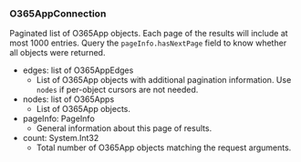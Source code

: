 ### O365AppConnection
Paginated list of O365App objects. Each page of the results will include at most 1000 entries. Query the `pageInfo.hasNextPage` field to know whether all objects were returned.

- edges: list of O365AppEdges
  - List of O365App objects with additional pagination information. Use `nodes` if per-object cursors are not needed.
- nodes: list of O365Apps
  - List of O365App objects.
- pageInfo: PageInfo
  - General information about this page of results.
- count: System.Int32
  - Total number of O365App objects matching the request arguments.
